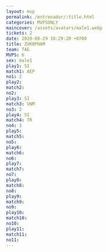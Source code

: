 ```yaml
---
layout: mvp
permalink: /entrenador/:title.html
categories: MVPSONLY
maincover: /assets/avatars/male1.webp
tickets: 2
date: 2020-08-29 10:29:20 +0700
title: ZUKOPHAM
team: TAE
MVPS: 6
sex: male1
play1: SI
match1: AEP
no1: 2
play2: 
match2: 
no2: 
play3: SI
match3: VNM
no3: 2
play4: SI
match4: TR
no4: 3
play5: 
match5: 
no5: 
play6: 
match6: 
no6: 
play7: 
match7: 
no7: 
play8: 
match8: 
no8: 
play9: 
match9: 
no9: 
play10: 
match10: 
no10: 
play11: 
match11: 
no11:
---
```

